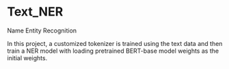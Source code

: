 # Text_NER

Name Entity Recognition

In this project, a customized tokenizer is trained using the text data and then train a NER model with loading pretrained BERT-base model weights as the initial weights.
